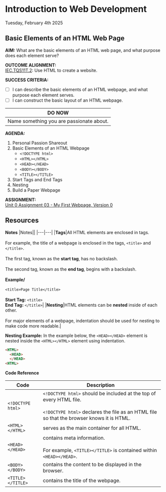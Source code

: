 # Introduction to Web Development
Tuesday, February 4th 2025

## Basic Elements of an HTML Web Page

**AIM:** What are the basic elements of an HTML web page, and what purpose does each element serve?

**OUTCOME ALIGNMENT:**
<br><ins>IEC.TQS11T.2</ins>: Use HTML to create a website.

**SUCCESS CRITERIA:**
- [ ] I can describe the basic elements of an HTML webpage, and what purpose each element serves.
- [ ] I can construct the basic layout of an HTML webpage.

|DO NOW|
|---|
|Name something you are passionate about.|

**AGENDA:**

1. Personal Passion Shareout
2. Basic Elements of an HTML Webpage
    * `<!DOCTYPE html>`
    * `<HTML></HTML>`
    * `<HEAD></HEAD>`
    * `<BODY></BODY>`
    * `<TITLE></TITLE>`
3. Start Tags and End Tags
4. Nesting
5. Build a Paper Webpage

**ASSIGNMENT:** 
<br>[Unit 0 Assignment 03 - My First Webpage, Version 0](https://github.com/MrJSwotinsky/Intro_to_Web_Development_Spring_2025/blob/main/Unit_0_Introduction_to_Web_Design/Assignments/03_My_First_Webpage_v0.md)

## Resources
**Notes**
|Notes||
|---|---|
|**Tags**|All HTML elements are enclosed in tags.<br><br>For example, the title of a webpage is enclosed in the tags, `<title>` and `</title>`.<br><br>The first tag, known as the **start tag**, has no backslash.<br><br>The second tag, known as the **end tag**, begins with a backslash.<br><br>**Example/**<br><br>`<title>Page Title</title>`<br><br>**Start Tag:** `<title>`<br>**End Tag:** `</title>`|
|**Nesting**|HTML elements can be **nested** inside of each other.<br><br>For major elements of a webpage, indentation should be used for nesting to make code more readable.|

**Nesting Example:**
In the example below, the `<HEAD></HEAD>` element is nested inside the `<HTML></HTML>` element using indentation.

```HTML
<HTML>
  <HEAD>
  </HEAD>
<HTML>
```

**Code Reference**

|Code|Description|
|---|---|
|`<!DOCTYPE html>`|`<!DOCTYPE html>` should be included at the top of every HTML file.<br><br>`<!DOCTYPE html>` declares the file as an HTML file so that the browser knows it is HTML.|
|`<HTML></HTML>`|serves as the main container for all HTML.|
|`<HEAD></HEAD>`|contains meta information.<br><br>For example, `<TITLE></TITLE>` is contained within `<HEAD></HEAD>`.|
|`<BODY></BODY>`|contains the content to be displayed in the browser.|
|`<TITLE></TITLE>`|contains the title of the webpage.|
